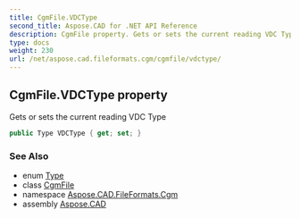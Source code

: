 ```yaml
---
title: CgmFile.VDCType
second_title: Aspose.CAD for .NET API Reference
description: CgmFile property. Gets or sets the current reading VDC Type
type: docs
weight: 230
url: /net/aspose.cad.fileformats.cgm/cgmfile/vdctype/
---
```

## CgmFile.VDCType property

Gets or sets the current reading VDC Type

```csharp
public Type VDCType { get; set; }
```

### See Also

* enum [Type](../../../aspose.cad.fileformats.cgm.commands/vdctype.type/)
* class [CgmFile](../)
* namespace [Aspose.CAD.FileFormats.Cgm](../../cgmfile/)
* assembly [Aspose.CAD](../../../)


